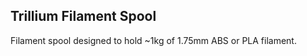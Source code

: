 Trillium Filament Spool
-----------------------

Filament spool designed to hold ~1kg of 1.75mm ABS or PLA filament.